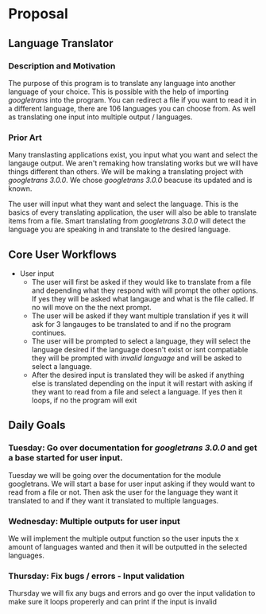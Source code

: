 # Proposal

## Language Translator

### Description and Motivation
The purpose of this program is to translate any language into another language of your choice.
This is possible with the help of importing *googletrans* into the program. You can redirect a file if you want to read it in a different language, there are 106 languages you can choose from. As well as translating one input into multiple output / languages.

### Prior Art
Many translasting applications exist, you input what you want and select the langauge output. We aren't remaking how translating works but we will have things different than others. We will be making a translating project with *googletrans 3.0.0*. We chose *googletrans 3.0.0* beacuse its updated and is known.

The user will input what they want and select the language. This is the basics of every translating application, the user will also be able to translate items from a file. Smart translating from *googletrans 3.0.0* will detect the language you are speaking in and translate to the desired language.


## Core User Workflows
- User input
  - The user will first be asked if they would like to translate from a file and depending what they respond with will prompt the other options. If yes they will be asked what langauge and what is the file called. If no will move on the the next prompt.
   - The user will be asked if they want multiple translation if yes it will ask for 3 langauges to be translated to and if no the program continues.
  - The user will be prompted to select a language, they will select the language desired if the language doesn't exist or isnt compatiable they will be prompted with *invalid language* and will be asked to select a language.
  - After the desired input is translated they will be asked if anything else is translated depending on the input it will restart with asking if they want to read from a file and select a language. If yes then it loops, if no the program will exit
  
## Daily Goals
### Tuesday: Go over documentation for *googletrans 3.0.0* and get a base started for user input.
Tuesday we will be going over the documentation for the module googletrans. We will start a base for user input asking if they would want to read from a file or not. Then ask the user for the language they want it translated to and if they want it translated to multiple languages.

### Wednesday: Multiple outputs for user input
We will implement the multiple output function so the user inputs the x amount of languages wanted and then it will be outputted in the selected languages.

### Thursday: Fix bugs / errors - Input validation
Thursday we will fix any bugs and errors and go over the input validation to make sure it loops propererly and can print if the input is invalid
